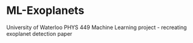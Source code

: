 # ML-Exoplanets
University of Waterloo PHYS 449 Machine Learning project - recreating exoplanet detection paper
